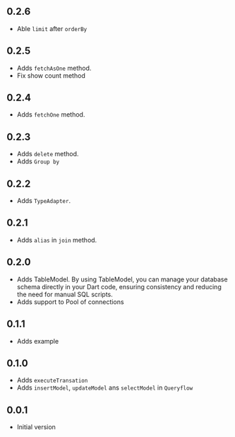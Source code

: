 ## 0.2.6

* Able `limit` after `orderBy`

## 0.2.5

* Adds `fetchAsOne` method.
* Fix show count method

## 0.2.4

* Adds `fetchOne` method.

## 0.2.3

* Adds `delete` method.
* Adds `Group by`

## 0.2.2

* Adds `TypeAdapter`.

## 0.2.1

* Adds `alias` in `join` method.

## 0.2.0

* Adds TableModel. By using TableModel, you can manage your database schema directly in your Dart code, ensuring consistency and reducing the need for manual SQL scripts.
* Adds support to Pool of connections

## 0.1.1

* Adds example

## 0.1.0

* Adds `executeTransation`
* Adds `insertModel`, `updateModel` ans `selectModel` in `Queryflow`

## 0.0.1

* Initial version
